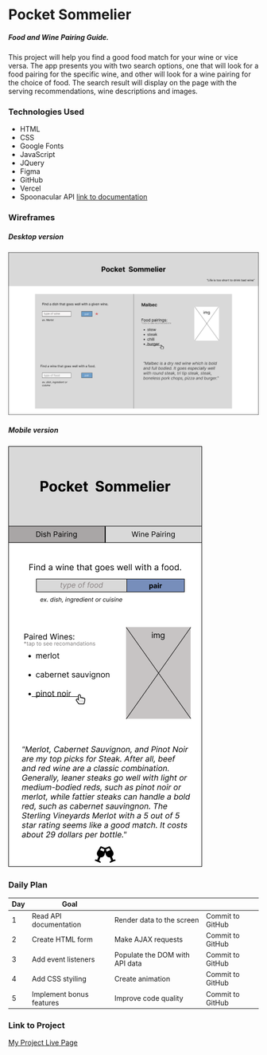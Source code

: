 # Pocket Sommelier

##### Food and Wine Pairing Guide. 

This project will help you find a good food match for your wine or vice versa. The app presents you with two search options, one that will look for a food pairing for the specific wine, and other will look for a wine pairing for the choice of food. The search result will display on the page with the serving recommendations, wine descriptions and images. 


### Technologies Used

- HTML
- CSS
- Google Fonts
- JavaScript
- JQuery
- Figma
- GitHub
- Vercel
- Spoonacular API [link to documentation](https://spoonacular.com/food-api/docs#Dish-Pairing-for-Wine)



### Wireframes

##### Desktop version
![Desktop version](./img/desktop-wireframe.png)

##### Mobile version
![Mobile version](./img/mobile-wireframe.png)

### Daily Plan

| Day | Goal |  |  |
|-----|-----|------|-----|
| 1 | Read API documentation | Render data to the screen | Commit to GitHub |
| 2 | Create HTML form |  Make AJAX requests  | Commit to GitHub |
| 3 | Add event listeners | Populate the DOM with API data | Commit to GitHub |
| 4 | Add CSS styiling | Create animation  | Commit to GitHub |
| 5 | Implement bonus features | Improve code quality | Commit to GitHub |


### Link to Project
[My Project Live Page](https://pocket-sommelier.vercel.app/)
